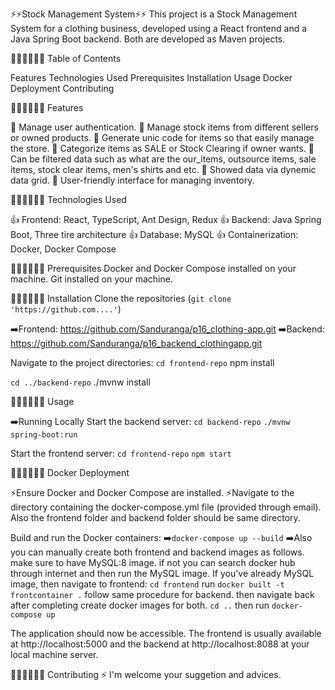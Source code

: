 ⚡⚡Stock Management System⚡⚡
This project is a Stock Management System for a clothing business, developed using a React frontend and a Java Spring Boot backend. Both are developed as Maven projects.

🏋🏾‍♂️🏋🏾‍♂️ Table of Contents

Features
Technologies Used
Prerequisites
Installation
Usage
Docker Deployment
Contributing

🏋🏾‍♂️🏋🏾‍♂️ Features

💪 Manage user authentication.
💪 Manage stock items from different sellers or owned products.
💪 Generate unic code for items so that easily manage the store.
💪 Categorize items as SALE or Stock Clearing if owner wants.
💪 Can be filtered data such as what are the our_items, outsource items, sale items, stock clear items, men's shirts and etc.
💪 Showed data via dynemic data grid.
💪 User-friendly interface for managing inventory.

🏋🏾‍♂️🏋🏾‍♂️ Technologies Used

👍 Frontend: React, TypeScript, Ant Design, Redux
👍 Backend: Java Spring Boot, Three tire architecture
👍 Database: MySQL
👍 Containerization: Docker, Docker Compose

🏋🏾‍♂️🏋🏾‍♂️ Prerequisites
Docker and Docker Compose installed on your machine.
Git installed on your machine.

🏋🏾‍♂️🏋🏾‍♂️ Installation
Clone the repositories (`git clone 'https://github.com....'`)

➡️Frontend: https://github.com/Sanduranga/p16_clothing-app.git
➡️Backend: https://github.com/Sanduranga/p16_backend_clothingapp.git

Navigate to the project directories:
`cd frontend-repo`
npm install

`cd ../backend-repo`
./mvnw install

🏋🏾‍♂️🏋🏾‍♂️ Usage

➡️Running Locally
Start the backend server:
`cd backend-repo`
`./mvnw spring-boot:run`

Start the frontend server:
`cd frontend-repo`
`npm start`

🏋🏾‍♂️🏋🏾‍♂️ Docker Deployment

⚡Ensure Docker and Docker Compose are installed.
⚡Navigate to the directory containing the docker-compose.yml file (provided through email). Also the frontend folder and backend folder should be same directory.

Build and run the Docker containers:
➡️`docker-compose up --build`
➡️Also you can manually create both frontend and backend images as follows.
make sure to have MySQL:8 image. if not you can search docker hub through internet and then run the MySQL image.
If you've already MySQL image, then navigate to frontend: `cd frontend`
run `docker built -t frontcontainer .`
follow same procedure for backend.
then navigate back after completing create docker images for both. `cd ..`
then run `docker-compose up`

The application should now be accessible. The frontend is usually available at http://localhost:5000 and the backend at http://localhost:8088 at your local machine server.

🏋🏾‍♂️🏋🏾‍♂️ Contributing
⚡ I'm welcome your suggetion and advices.

